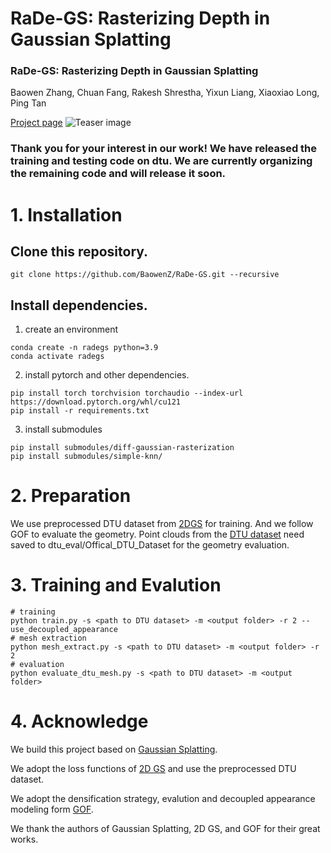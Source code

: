 # RaDe-GS: Rasterizing Depth in Gaussian Splatting

### RaDe-GS: Rasterizing Depth in Gaussian Splatting
Baowen Zhang, Chuan Fang, Rakesh Shrestha, Yixun Liang, Xiaoxiao Long, Ping Tan

[Project page](https://baowenz.github.io/radegs/)
![Teaser image](assets/teaser.png)
### Thank you for your interest in our work! We have released the training and testing code on dtu. We are currently organizing the remaining code and will release it soon.

# 1. Installation
## Clone this repository.
```
git clone https://github.com/BaowenZ/RaDe-GS.git --recursive
```

## Install dependencies.
1. create an environment
```
conda create -n radegs python=3.9
conda activate radegs
```

2. install pytorch and other dependencies.
```
pip install torch torchvision torchaudio --index-url https://download.pytorch.org/whl/cu121
pip install -r requirements.txt
```

3. install submodules
```
pip install submodules/diff-gaussian-rasterization
pip install submodules/simple-knn/
```

# 2. Preparation
We use preprocessed DTU dataset from [2DGS](https://surfsplatting.github.io/) for training. And we follow GOF to evaluate the geometry. Point clouds from the [DTU dataset](https://roboimagedata.compute.dtu.dk/?page_id=36) need saved to dtu_eval/Offical_DTU_Dataset for the geometry evaluation. 

# 3. Training and Evalution
```
# training
python train.py -s <path to DTU dataset> -m <output folder> -r 2 --use_decoupled_appearance
# mesh extraction
python mesh_extract.py -s <path to DTU dataset> -m <output folder> -r 2
# evaluation
python evaluate_dtu_mesh.py -s <path to DTU dataset> -m <output folder>
```

# 4. Acknowledge
We build this project based on [Gaussian Splatting](https://github.com/graphdeco-inria/gaussian-splatting).

We adopt the loss functions of [2D GS](https://github.com/hbb1/2d-gaussian-splatting) and use the preprocessed DTU dataset.

We adopt the densification strategy, evalution and decoupled appearance modeling form [GOF](https://github.com/autonomousvision/gaussian-opacity-fields/tree/main).

We thank the authors of Gaussian Splatting, 2D GS, and GOF for their great works.